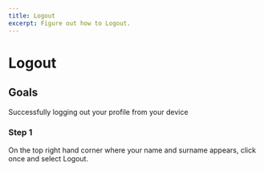 ```yaml
---
title: Logout
excerpt: Figure out how to Logout.
---
```


# Logout

## Goals

Successfully logging out your profile from your device

### Step 1

On the top right hand corner where your name and surname appears, click once and select Logout.
